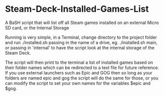 # Steam-Deck-Installed-Games-List
A BaSH script that will list off all Steam games installed on an external Micro SD card, or the Internal Storage

Running is very simple, in a Terminal, change directory to the project folder and run ./installed.sh passing in the name of a drive, eg. ./installed.sh main, or passing in 'internal' to have the script look at the internal storage of the Steam Deck.

The script will then print to the terminal a list of installed games based on their folder names which can be redirected to a text file for future reference.  If you use external launchers such as Epic and GOG then so long as your folders are named epic and gog the script will do the same for those, or you can modify the script to set your own names for the variables $epic and $gog.
